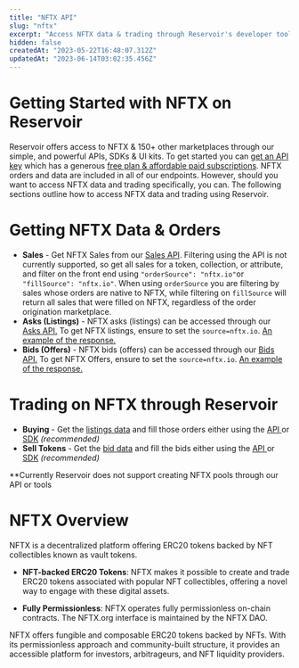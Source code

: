 ```yaml
---
title: "NFTX API"
slug: "nftx"
excerpt: "Access NFTX data & trading through Reservoir's developer tools"
hidden: false
createdAt: "2023-05-22T16:48:07.312Z"
updatedAt: "2023-06-14T03:02:35.456Z"
---
```

# Getting Started with NFTX on Reservoir

Reservoir offers access to NFTX & 150+ other marketplaces through our simple, and powerful APIs, SDKs & UI kits. To get started you can [get an API key](https://docs.reservoir.tools/reference/dashboard-sign-up) which has a generous [free plan & affordable paid subscriptions](https://reservoir.tools/pricing). NFTX orders and data are included in all of our endpoints. However, should you want to access NFTX data and trading specifically, you can. The following sections outline how to access NFTX data and trading using Reservoir.

# Getting NFTX Data & Orders

- **Sales** - Get NFTX Sales from our [Sales API](https://docs.reservoir.tools/reference/getsalesv5). Filtering using the API is not currently supported, so get all sales for a token, collection, or attribute, and filter on the front end using `"orderSource": "nftx.io"`or `"fillSource": "nftx.io"`. When using `orderSource` you are filtering by sales whose orders are native to NFTX, while filtering on `fillSource` will return all sales that were filled on NFTX, regardless of the order origination marketplace. 
- **Asks (Listings)** - NFTX asks (listings) can be accessed through our [Asks API.](https://docs.reservoir.tools/reference/getordersasksv4) To get NFTX listings, ensure to set the `source=nftx.io`. [An example of the response.](https://api.reservoir.tools/orders/asks/v4?source=nftx.io)
- **Bids (Offers)** - NFTX bids (offers) can be accessed through our [Bids API.](https://docs.reservoir.tools/reference/getordersbidsv5) To get NFTX Offers, ensure to set the `source=nftx.io`. [An example of the response.](https://api.reservoir.tools/orders/bids/v5?source=nftx.io)

# Trading on NFTX through Reservoir

- **Buying** - Get the [listings data](https://docs.reservoir.tools/reference/getordersasksv4) and fill those orders either using the [API ](https://docs.reservoir.tools/reference/postexecutebuyv7)or [SDK](https://docs.reservoir.tools/reference/buytoken) _(recommended)_
- **Sell Tokens** - Get the [bid data](https://docs.reservoir.tools/reference/getordersbidsv5) and fill the bids either using the [API ](https://docs.reservoir.tools/reference/postexecutesellv7)or [SDK](https://docs.reservoir.tools/reference/acceptoffer) _(recommended)_

\*\*Currently Reservoir does not support creating NFTX pools through our API or tools

# NFTX Overview

NFTX is a decentralized platform offering ERC20 tokens backed by NFT collectibles known as vault tokens.

- **NFT-backed ERC20 Tokens**: NFTX makes it possible to create and trade ERC20 tokens associated with popular NFT collectibles, offering a novel way to engage with these digital assets.

- **Fully Permissionless**: NFTX operates fully permissionless on-chain contracts. The NFTX.org interface is maintained by the NFTX DAO.

NFTX offers fungible and composable ERC20 tokens backed by NFTs. With its permissionless approach and community-built structure, it provides an accessible platform for investors, arbitrageurs, and NFT liquidity providers.
